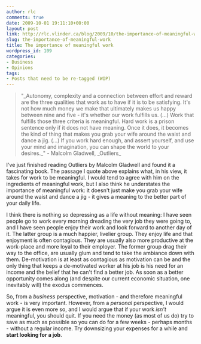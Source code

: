 ```yaml
---
author: rlc
comments: true
date: 2009-10-01 19:11:10+00:00
layout: post
link: http://rlc.vlinder.ca/blog/2009/10/the-importance-of-meaningful-work/
slug: the-importance-of-meaningful-work
title: The importance of meaningful work
wordpress_id: 109
categories:
- Business
- Opinions
tags:
- Posts that need to be re-tagged (WIP)
---
```


<blockquote>"_Autonomy, complexity and a connection between effort and reward are the three qualities that work as to have if it is to be satisfying. It's not how much money we make that ultimately makes us happy between nine and five - it's whether our work fulfills us. (...) Work that fulfills those three criteria is meaningful. Hard work is a prison sentence only if it does not have meaning. Once it does, it becomes the kind of thing that makes you grab your wife around the waist and dance a jig. (...) If you work hard enough, and assert yourself, and use your mind and imagination, you can shape the world to your desires._" - Malcolm Gladwell, _Outliers_</blockquote>



I've just finished reading Outliers by Malcolm Gladwell and found it a fascinating book. The passage I quote above explains what, in his view, it takes for work to be meaningful. I would tend to agree with him on the ingredients of meaningful work, but I also think he understates the importance of meaningful work: it doesn't just make you grab your wife around the waist and dance a jig - it gives a meaning to the better part of your daily life.

I think there is nothing so depressing as a life without meaning: I have seen people go to work every morning dreading the very job they were going to, and I have seen people enjoy their work and look forward to another day of it. The latter group is a much happier, livelier group. They enjoy life and that enjoyment is often contagious. They are usually also more productive at the work-place and more loyal to their employer. The former group drag their way to the office, are usually glum and tend to take the ambiance down with them. De-motivation is at least as contagious as motivation can be and the only thing that keeps a de-motivated worker at his job is his need for an income and the belief that he can't find a better job. As soon as a better opportunity comes along (and despite our current economic situation, one inevitably will) the exodus commences.

So, from a _business_ perspective, motivation - and therefore meaningful work - is very important. However, from a _personal_ perspective, I would argue it is even more so, and I would argue that if your work _isn't_ meaningful, you should quit. If you need the money (as most of us do) try to save as much as possible so you can do for a few weeks - perhaps months - without a regular income. Try downsizing your expenses for a while and **start looking for a job**.
